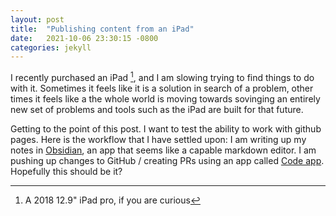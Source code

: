 ```yaml
---
layout: post
title:  "Publishing content from an iPad"
date:   2021-10-06 23:30:15 -0800
categories: jekyll
---
```



I recently purchased an iPad [^1], and I am slowing trying to find things to do with it. Sometimes it feels like it is a solution in search of a problem, other times it feels like a the whole world is moving towards sovinging an entirely new set of problems and tools such as the iPad are built for that future. 

Getting to the point of this post. I want to test the ability to work with github pages. Here is the workflow that I have settled upon: I am writing up my notes in [Obsidian](https://obsidian.md/), an app that seems like a capable markdown editor.  I am pushing up changes to GitHub / creating PRs using an app called [Code app](https://thebaselab.com/code/). Hopefully this should be it?

[^1]: A 2018 12.9" iPad pro, if you are curious